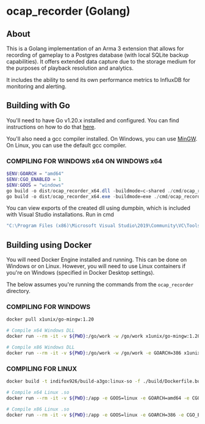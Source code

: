 # ocap_recorder (Golang)

## About

This is a Golang implementation of an Arma 3 extension that allows for recording of gameplay to a Postgres database (with local SQLite backup capabilities). It offers extended data capture due to the storage medium for the purposes of playback resolution and analytics.

It includes the ability to send its own performance metrics to InfluxDB for monitoring and alerting.

## Building with Go

You'll need to have Go v1.20.x installed and configured. You can find instructions on how to do that [here](https://golang.org/doc/install).

You'll also need a gcc compiler installed. On Windows, you can use [MinGW](http://www.mingw.org/). On Linux, you can use the default gcc compiler.

### COMPILING FOR WINDOWS x64 ON WINDOWS x64

```ps1
$ENV:GOARCH = "amd64"
$ENV:CGO_ENABLED = 1
$ENV:GOOS = "windows"
go build -o dist/ocap_recorder_x64.dll -buildmode=c-shared ./cmd/ocap_recorder
go build -o dist/ocap_recorder_x64.exe -buildmode=exe ./cmd/ocap_recorder
```

You can view exports of the created dll using dumpbin, which is included with Visual Studio installations. Run in cmd
  
  ```cmd
  "C:\Program Files (x86)\Microsoft Visual Studio\2019\Community\VC\Tools\MSVC\14.29.30037\bin\Hostx86\x86\dumpbin.exe" /exports ocap_recorder_x64.dll
  ```

## Building using Docker

You will need Docker Engine installed and running. This can be done on Windows or on Linux. However, you will need to use Linux containers if you're on Windows (specified in Docker Desktop settings).

The below assumes you're running the commands from the `ocap_recorder` directory.

### COMPILING FOR WINDOWS

```bash
docker pull x1unix/go-mingw:1.20

# Compile x64 Windows DLL
docker run --rm -it -v ${PWD}:/go/work -w /go/work x1unix/go-mingw:1.20 go build -o dist/ocap_recorder_x64.dll -buildmode=c-shared ./cmd/ocap_recorder

# Compile x86 Windows DLL
docker run --rm -it -v ${PWD}:/go/work -w /go/work -e GOARCH=386 x1unix/go-mingw:1.20 go build -o dist/ocap_recorder.dll -buildmode=c-shared ./cmd/ocap_recorder
```

### COMPILING FOR LINUX

```bash
docker build -t indifox926/build-a3go:linux-so -f ./build/Dockerfile.build ./cmd

# Compile x64 Linux .so
docker run --rm -it -v ${PWD}:/app -e GOOS=linux -e GOARCH=amd64 -e CGO_ENABLED=1 -e CC=gcc indifox926/build-a3go:linux-so go build -o dist/ocap_recorder_x64.so -linkshared ./cmd/ocap_recorder

# Compile x86 Linux .so
docker run --rm -it -v ${PWD}:/app -e GOOS=linux -e GOARCH=386 -e CGO_ENABLED=1 -e CC=gcc indifox926/build-a3go:linux-so go build -o dist/ocap_recorder.so -linkshared ./cmd/ocap_recorder
```

